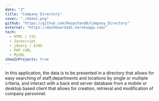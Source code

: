 ```yaml
---
date: "2"
title: "Company Directory"
cover: "./demo1.png"
github: "https://github.com/RoopchandB/Company_Directory"
external: "https://dashboardad1.herokuapp.com/"
tech:
  - HTML / CSS
  - Javascript
  - jQuery / AJAX
  - PHP cURL
  - MySQL
showInProjects: true
---
```


In this application, the data is to be presented in a directory that allows for easy searching of staff,departments and locations by single or multiple criteria, and interact with a back end server database from a mobile or desktop based client that allows for creation, retrieval and modification of company personnel.
